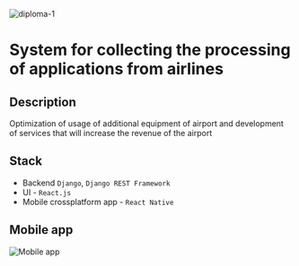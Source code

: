 ![diploma-1](https://user-images.githubusercontent.com/46575164/116453187-3f2ddc00-a867-11eb-8cb0-3197b3a21e74.png)
# System for collecting the processing of applications from airlines

## Description

Optimization of usage of additional equipment of airport and development of services that will increase the revenue of the airport

## Stack
+ Backend `Django`, `Django REST Framework`
+ UI - `React.js`
+ Mobile crossplatform app - `React Native`

## Mobile app
![Mobile app](images/mobile.gif)
